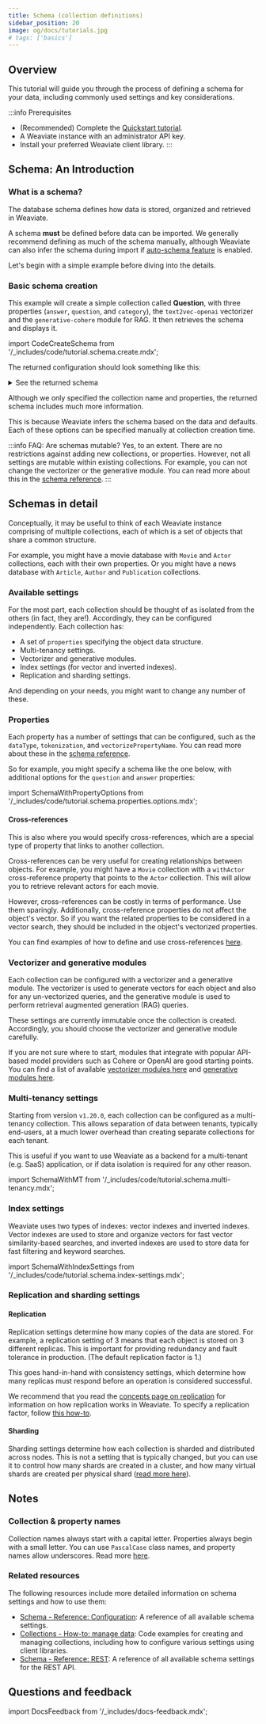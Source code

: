 ```yaml
---
title: Schema (collection definitions)
sidebar_position: 20
image: og/docs/tutorials.jpg
# tags: ['basics']
---
```



## Overview

This tutorial will guide you through the process of defining a schema for your data, including commonly used settings and key considerations.

:::info Prerequisites
- (Recommended) Complete the [Quickstart tutorial](../quickstart/index.md).
- A Weaviate instance with an administrator API key.
- Install your preferred Weaviate client library.
:::

## Schema: An Introduction

### What is a schema?

The database schema defines how data is stored, organized and retrieved in Weaviate.

A schema **must** be defined before data can be imported. We generally recommend defining as much of the schema manually, although Weaviate can also infer the schema during import if [auto-schema feature](../config-refs/schema/index.md#auto-schema) is enabled.

Let's begin with a simple example before diving into the details.

### Basic schema creation

This example will create a simple collection called **Question**, with three properties (`answer`, `question`, and `category`), the `text2vec-openai` vectorizer and the `generative-cohere` module for RAG. It then retrieves the schema and displays it.

import CodeCreateSchema from '/_includes/code/tutorial.schema.create.mdx';

<CreateSchema />

The returned configuration should look something like this:

<details>
  <summary>See the returned schema</summary>

Note: results will vary depending on your client library.

```json
{
    "classes": [
        {
            "class": "Question",
            "description": "Information from a Jeopardy! question",
            "invertedIndexConfig": {
                "bm25": {
                    "b": 0.75,
                    "k1": 1.2
                },
                "cleanupIntervalSeconds": 60,
                "stopwords": {
                    "additions": null,
                    "preset": "en",
                    "removals": null
                }
            },
            "moduleConfig": {
                "text2vec-openai": {
                    "model": "ada",
                    "modelVersion": "002",
                    "type": "text",
                    "vectorizeClassName": true
                }
            },
            "properties": [
                {
                    "dataType": [
                        "text"
                    ],
                    "description": "The question",
                    "moduleConfig": {
                        "text2vec-openai": {
                            "skip": false,
                            "vectorizePropertyName": false
                        }
                    },
                    "name": "question",
                    "tokenization": "word"
                },
                {
                    "dataType": [
                        "text"
                    ],
                    "description": "The answer",
                    "moduleConfig": {
                        "text2vec-openai": {
                            "skip": false,
                            "vectorizePropertyName": false
                        }
                    },
                    "name": "answer",
                    "tokenization": "word"
                },
                {
                    "dataType": [
                        "text"
                    ],
                    "description": "The category",
                    "moduleConfig": {
                        "text2vec-openai": {
                            "skip": false,
                            "vectorizePropertyName": false
                        }
                    },
                    "name": "category",
                    "tokenization": "word"
                }
            ],
            "replicationConfig": {
                "factor": 1
            },
            "shardingConfig": {
                "virtualPerPhysical": 128,
                "desiredCount": 1,
                "actualCount": 1,
                "desiredVirtualCount": 128,
                "actualVirtualCount": 128,
                "key": "_id",
                "strategy": "hash",
                "function": "murmur3"
            },
            "vectorIndexConfig": {
                "skip": false,
                "cleanupIntervalSeconds": 300,
                "maxConnections": 64,
                "efConstruction": 128,
                "ef": -1,
                "dynamicEfMin": 100,
                "dynamicEfMax": 500,
                "dynamicEfFactor": 8,
                "vectorCacheMaxObjects": 1000000000000,
                "flatSearchCutoff": 40000,
                "distance": "cosine"
            },
            "vectorIndexType": "hnsw",
            "vectorizer": "text2vec-openai"
        }
    ]
}
```

</details>

Although we only specified the collection name and properties, the returned schema includes much more information.

This is because Weaviate infers the schema based on the data and defaults. Each of these options can be specified manually at collection creation time.

:::info FAQ: Are schemas mutable?
Yes, to an extent. There are no restrictions against adding new collections, or properties. However, not all settings are mutable within existing collections. For example, you can not change the vectorizer or the generative module. You can read more about this in the [schema reference](../config-refs/schema/index.md#mutability).
:::

## Schemas in detail

Conceptually, it may be useful to think of each Weaviate instance comprising of multiple collections, each of which is a set of objects that share a common structure.

For example, you might have a movie database with `Movie` and `Actor` collections, each with their own properties. Or you might have a news database with `Article`, `Author` and `Publication` collections.

### Available settings

For the most part, each collection should be thought of as isolated from the others (in fact, they are!). Accordingly, they can be configured independently. Each collection has:
- A set of `properties` specifying the object data structure.
- Multi-tenancy settings.
- Vectorizer and generative modules.
- Index settings (for vector and inverted indexes).
- Replication and sharding settings.

And depending on your needs, you might want to change any number of these.

### Properties

Each property has a number of settings that can be configured, such as the `dataType`, `tokenization`, and `vectorizePropertyName`. You can read more about these in the [schema reference](../config-refs/schema/index.md#properties).

So for example, you might specify a schema like the one below, with additional options for the `question` and `answer` properties:

import SchemaWithPropertyOptions from '/_includes/code/tutorial.schema.properties.options.mdx';

<SchemaWithPropertyOptions />

#### Cross-references

This is also where you would specify cross-references, which are a special type of property that links to another collection.

Cross-references can be very useful for creating relationships between objects. For example, you might have a `Movie` collection with a `withActor` cross-reference property that points to the `Actor` collection. This will allow you to retrieve relevant actors for each movie.

However, cross-references can be costly in terms of performance. Use them sparingly. Additionally, cross-reference properties do not affect the object's vector. So if you want the related properties to be considered in a vector search, they should be included in the object's vectorized properties.

You can find examples of how to define and use cross-references [here](../manage-data/cross-references.mdx).

### Vectorizer and generative modules

Each collection can be configured with a vectorizer and a generative module. The vectorizer is used to generate vectors for each object and also for any un-vectorized queries, and the generative module is used to perform retrieval augmented generation (RAG) queries.

These settings are currently immutable once the collection is created. Accordingly, you should choose the vectorizer and generative module carefully.

If you are not sure where to start, modules that integrate with popular API-based model providers such as Cohere or OpenAI are good starting points. You can find a list of available [vectorizer modules here](../modules/retriever-vectorizer-modules/index.md) and [generative modules here](../modules/reader-generator-modules/index.md).

### Multi-tenancy settings

Starting from version `v1.20.0`, each collection can be configured as a multi-tenancy collection. This allows separation of data between tenants, typically end-users, at a much lower overhead than creating separate collections for each tenant.

This is useful if you want to use Weaviate as a backend for a multi-tenant (e.g. SaaS) application, or if data isolation is required for any other reason.

import SchemaWithMT from '/_includes/code/tutorial.schema.multi-tenancy.mdx';

<SchemaWithMT />

### Index settings

Weaviate uses two types of indexes: vector indexes and inverted indexes. Vector indexes are used to store and organize vectors for fast vector similarity-based searches, and inverted indexes are used to store data for fast filtering and keyword searches.

import SchemaWithIndexSettings from '/_includes/code/tutorial.schema.index-settings.mdx';

<SchemaWithIndexSettings />

### Replication and sharding settings

#### Replication

Replication settings determine how many copies of the data are stored. For example, a replication setting of 3 means that each object is stored on 3 different replicas. This is important for providing redundancy and fault tolerance in production. (The default replication factor is 1.)

This goes hand-in-hand with consistency settings, which determine how many replicas must respond before an operation is considered successful.

We recommend that you read the [concepts page on replication](../concepts/replication-architecture/index.md) for information on how replication works in Weaviate. To specify a replication factor, follow [this how-to](../manage-data/collections.mdx#replication-settings).

#### Sharding

Sharding settings determine how each collection is sharded and distributed across nodes. This is not a setting that is typically changed, but you can use it to control how many shards are created in a cluster, and how many virtual shards are created per physical shard ([read more here](../config-refs/schema/index.md#shardingconfig)).

## Notes

### Collection & property names

Collection names always start with a capital letter. Properties always begin with a small letter. You can use `PascalCase` class names, and property names allow underscores. Read more [here](../config-refs/schema/index.md).

### Related resources

The following resources include more detailed information on schema settings and how to use them:

- [Schema - Reference: Configuration](../config-refs/schema/index.md): A reference of all available schema settings.
- [Collections - How-to: manage data](../manage-data/collections.mdx): Code examples for creating and managing collections, including how to configure various settings using client libraries.
- [Schema - Reference: REST](/developers/weaviate/api/rest#tag/schema): A reference of all available schema settings for the REST API.


## Questions and feedback

import DocsFeedback from '/_includes/docs-feedback.mdx';

<DocsFeedback/>
